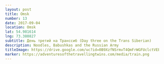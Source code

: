 ```yaml
---
layout: post
title: Omsk
number: 13
date: 2017-09-04
location: Omsk
lat: 54.981614
lng: 73.380827
subtitle: День третий на Транссиб (Day three on the Trans Siberian)
description: Noodles, Babushkas and the Russian Army
titleImage: https://drive.google.com/uc?id=0B9XzfNSrmvT4QmFrWGFUclctVEE
marker: https://adventuresofthetravellingtwins.com/media/train.png
---
```

